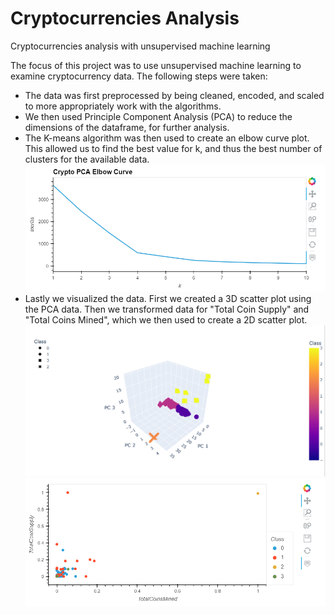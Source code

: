 # Cryptocurrencies Analysis
Cryptocurrencies analysis with unsupervised machine learning

The focus of this project was to use unsupervised machine learning to examine cryptocurrency data. The following steps were taken:
* The data was first preprocessed by being cleaned, encoded, and scaled to more appropriately work with the algorithms.
* We then used Principle Component Analysis (PCA) to reduce the dimensions of the dataframe, for further analysis.
* The K-means algorithm was then used to create an elbow curve plot. This allowed us to find the best value for k, and thus the best number of clusters for the available data.
![Elbow Curve](Images/Elbow_Curve.png)
* Lastly we visualized the data. First we created a 3D scatter plot using the PCA data. Then we transformed data for "Total Coin Supply" and "Total Coins Mined", which we then used to create a 2D scatter plot.
![3D Scatter Plot](Images/Cluster_3D.png)
![2D Scaled plot](Images/Coin_supply_Coin_mined.png)
